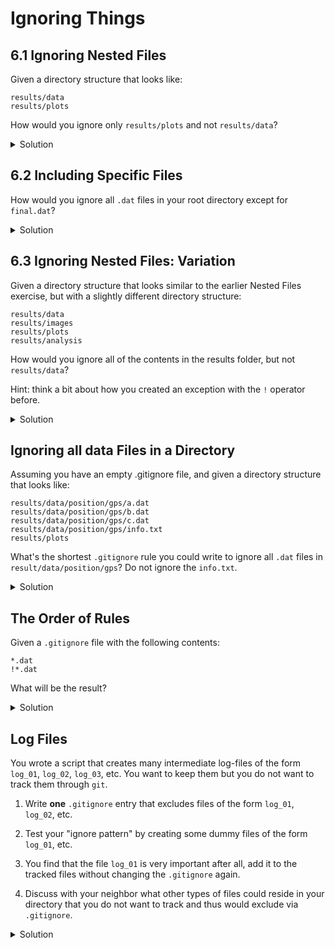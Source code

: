 # Ignoring Things

 ## 6.1 Ignoring Nested Files

 Given a directory structure that looks like:

 ~~~
 results/data
 results/plots
 ~~~

 How would you ignore only `results/plots` and not `results/data`?
<details>
<summary>Solution</summary>

If you only want to ignore the contents of `results/plots`, you can change your `.gitignore` to ignore only the `/plots/` subfolder by adding the following line to your .gitignore:
~~~
results/plots/
~~~
This line will ensure only the contents of `results/plots` is ignored, and
not the contents of `results/data`.

As with most programming issues, there are a few alternative ways that one may ensure this ignore rule is followed.
</details>


## 6.2 Including Specific Files

 How would you ignore all `.dat` files in your root directory except for
 `final.dat`?
<details>
<summary>Solution</summary>

 You would add the following two lines to your .gitignore:

 ~~~
 *.dat           # ignore all data files
 !final.dat      # except final.data
 ~~~

 The exclamation point operator will include a previously excluded entry.

 Note also that because you've previously committed `.dat` files in this
 lesson they will not be ignored with this new rule. Only future additions
 of `.dat` files added to the root directory will be ignored.
</details>

 ## 6.3 Ignoring Nested Files: Variation

 Given a directory structure that looks similar to the earlier Nested Files
 exercise, but with a slightly different directory structure:

 ~~~
 results/data
 results/images
 results/plots
 results/analysis
 ~~~

 How would you ignore all of the contents in the results folder, but not `results/data`?

 Hint: think a bit about how you created an exception with the `!` operator
before.

 <details>
 <summary>Solution</summary>

 If you want to ignore the contents of `results/` but not those of `results/data/`, you can change your `.gitignore` to ignore
 the contents of results folder, but create an exception for the contents of the `results/data` subfolder. Your .gitignore would look like this:

 ~~~
 results/*               # ignore everything in results folder
 !results/data/          # do not ignore results/data/ contents
 ~~~ 
</details>

 ## Ignoring all data Files in a Directory

Assuming you have an empty .gitignore file, and given a directory structure that looks like:

 ~~~
 results/data/position/gps/a.dat
 results/data/position/gps/b.dat
 results/data/position/gps/c.dat
 results/data/position/gps/info.txt
 results/plots
 ~~~



 What's the shortest `.gitignore` rule you could write to ignore all `.dat`
 files in `result/data/position/gps`? Do not ignore the `info.txt`.

<details>
<summary>Solution</summary>

 Appending `results/data/position/gps/*.dat` will match every file in `results/data/position/gps`
 that ends with `.dat`.
 The file `results/data/position/gps/info.txt` will not be ignored.
</details>

 ## The Order of Rules

 Given a `.gitignore` file with the following contents:

 ~~~
 *.dat
 !*.dat
 ~~~


 What will be the result?

<details>
<summary>Solution</summary>

 The `!` modifier will negate an entry from a previously defined ignore pattern.
 Because the `!*.dat` entry negates all of the previous `.dat` files in the `.gitignore`,
 none of them will be ignored, and all `.dat` files will be tracked.

</details>

 ## Log Files
 
 You wrote a script that creates many intermediate log-files of the form `log_01`, `log_02`, `log_03`, etc.
 You want to keep them but you do not want to track them through `git`.

 1. Write **one** `.gitignore` entry that excludes files of the form `log_01`, `log_02`, etc.

 2. Test your "ignore pattern" by creating some dummy files of the form `log_01`, etc.

 3. You find that the file `log_01` is very important after all, add it to the tracked files without changing the `.gitignore` again.

 4. Discuss with your neighbor what other types of files could reside in your directory that you do not want to track and thus would exclude via `.gitignore`.

<details>
 <summary>Solution</summary>

 1. append either `log_*`  or  `log*`  as a new entry in your .gitignore
 3. track `log_01` using   `git add -f log_01`
</details>
